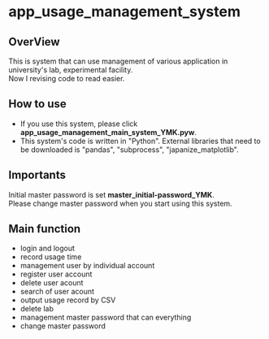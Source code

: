 # app_usage_management_system

## OverView
This is system that can use management of various application in university's lab, experimental facility.<br>
Now I revising code to read easier. 

## How to use
* If you use this system, please click **app_usage_management_main_system_YMK.pyw**.
* This system's code is written in "Python". External libraries that need to be downloaded is "pandas", "subprocess", "japanize_matplotlib".

## Importants
Initial master password is set **master_initial-password_YMK**.<br> Please change master password when you start using this system.

## Main function 

* login and logout
* record usage time
* management user by individual account
* register user account
* delete user acount
* search of user acount
* output usage record by CSV
* delete lab
* management master password that can everything
* change master password
